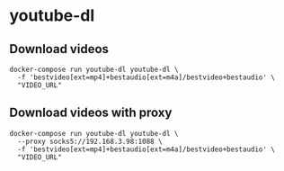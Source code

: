 # youtube-dl

## Download videos

```
docker-compose run youtube-dl youtube-dl \
  -f 'bestvideo[ext=mp4]+bestaudio[ext=m4a]/bestvideo+bestaudio' \
  "VIDEO_URL"
```

## Download videos with proxy

```
docker-compose run youtube-dl youtube-dl \
  --proxy socks5://192.168.3.98:1088 \
  -f 'bestvideo[ext=mp4]+bestaudio[ext=m4a]/bestvideo+bestaudio' \
  "VIDEO_URL"
```
